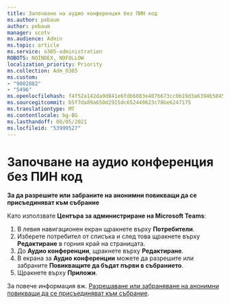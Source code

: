 ```yaml
---
title: Започване на аудио конференция без ПИН код
ms.author: pebaum
author: pebaum
manager: scotv
ms.audience: Admin
ms.topic: article
ms.service: o365-administration
ROBOTS: NOINDEX, NOFOLLOW
localization_priority: Priority
ms.collection: Adm_O365
ms.custom:
- "9002882"
- "5496"
ms.openlocfilehash: f4f52a142da9d841e6fdb6083e4076673cc0b19d3a6394b58455c3f4f7580f5b
ms.sourcegitcommit: b5f7da89a650d2915dc652449623c78be6247175
ms.translationtype: MT
ms.contentlocale: bg-BG
ms.lasthandoff: 08/05/2021
ms.locfileid: "53999527"
---
```

# <a name="start-an-audio-conference-without-a-pin"></a>Започване на аудио конференция без ПИН код

**За да разрешите или забраните на анонимни повикващи да се присъединяват към събрание**

Като използвате **Центъра за администриране на Microsoft Teams**:

1. В левия навигационен екран щракнете върху **Потребители**.
2. Изберете потребител от списъка и след това щракнете върху **Редактиране** в горния край на страницата.
3. До **Аудио конференции**, щракнете върху **Редактиране**.
4. В екрана за **Аудио конференции** можете да разрешите или забраните **Повикващите да бъдат първи в събранието**.
5. Щракнете върху **Приложи**.

За повече информация вж. [Разрешаване или забраняване на анонимни повикващи да се присъединяват към събрание](https://docs.microsoft.com/microsoftteams/start-an-audio-conference-over-the-phone-without-a-pin-in-teams).
